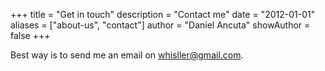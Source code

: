 +++
title = "Get in touch"
description = "Contact me"
date = "2012-01-01"
aliases = ["about-us", "contact"]
author = "Daniel Ancuta"
showAuthor = false
+++

Best way is to send me an email on [whisller@gmail.com](mailto:whisller@gmail.com).

